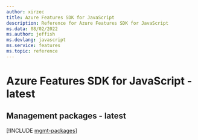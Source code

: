 ```yaml
---
author: xirzec
title: Azure Features SDK for JavaScript
description: Reference for Azure Features SDK for JavaScript
ms.data: 08/02/2022
ms.author: jeffish
ms.devlang: javascript
ms.service: features
ms.topic: reference
---
```

# Azure Features SDK for JavaScript - latest

## Management packages - latest
[!INCLUDE [mgmt-packages](features-mgmt-index.md)]